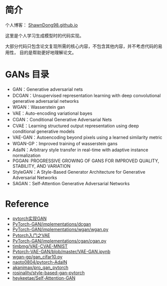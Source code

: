 # 简介

个人博客： [ShawnDong98.github.io](ShawnDong98.github.io)

这里是个人学习生成模型时的代码实现。

大部分代码只包含论文复现所需的核心内容，不包含其他内容，并不考虑代码的易用性， 目的是帮助更好地理解论文。

# GANs 目录
- GAN：Generative adversarial nets
- DCGAN：Unsupervised representation learning with deep convolutional generative adversarial networks
- WGAN：Wasserstein gan
- VAE：Auto-encoding variational bayes
- CGAN：Conditional Generative Adversarial Nets
- CVAE：Learning structured output representation using deep conditional generative models
- VAE-GAN：Autoencoding beyond pixels using a learned similarity metric
- WGAN-GP：Improved training of wasserstein gans
- AdaIN：Arbitrary style transfer in real-time with adaptive instance normalization
- PGGAN: PROGRESSIVE GROWING OF GANS FOR IMPROVED
QUALITY, STABILITY, AND VARIATION
- StyleGAN：A Style-Based Generator Architecture for Generative Adversarial Networks
- SAGAN：Self-Attention Generative Adversarial Networks


# Reference
- [pytorch实现GAN](https://blog.csdn.net/jizhidexiaoming/article/details/96485095)
- [PyTorch-GAN/implementations/dcgan](https://github.com/eriklindernoren/PyTorch-GAN/blob/master/implementations/dcgan/dcgan.py)
- [PyTorch-GAN/implementations/wgan/wgan.py](https://github.com/eriklindernoren/PyTorch-GAN/blob/master/implementations/wgan/wgan.py)
- [Pytorch入门之VAE](https://blog.csdn.net/c2a2o2/article/details/92583281)
- [PyTorch-GAN/implementations/cgan/cgan.py](https://github.com/eriklindernoren/PyTorch-GAN/blob/master/implementations/cgan/cgan.py)
- [timbmg/VAE-CVAE-MNIST](https://github.com/timbmg/VAE-CVAE-MNIST)
- [Pytorch-VAE-GAN/blob/master/VAE-GAN.ipynb](https://github.com/a514514772/Pytorch-VAE-GAN/blob/master/VAE-GAN.ipynb)
- [wgan-gp/gan_cifar10.py](https://github.com/caogang/wgan-gp/blob/master/gan_cifar10.py)
- [naoto0804/pytorch-AdaIN](https://github.com/naoto0804/pytorch-AdaIN)
- [akanimax/pro_gan_pytorch](https://github.com/akanimax/pro_gan_pytorch)
- [rosinality/style-based-gan-pytorch](https://github.com/rosinality/style-based-gan-pytorch)
- [heykeetae/Self-Attention-GAN](https://github.com/heykeetae/Self-Attention-GAN)